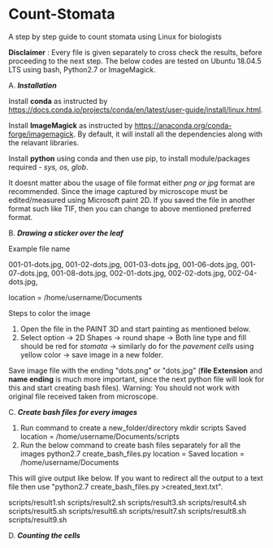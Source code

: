 # Count-Stomata

A step by step guide to count stomata using Linux for biologists

**Disclaimer** : Every file is given separately to cross check the results,  before proceeding to the next step. The below codes are tested on Ubuntu 18.04.5 LTS using bash, Python2.7 or ImageMagick.

A. **_Installation_**

Install **conda** as instructed by https://docs.conda.io/projects/conda/en/latest/user-guide/install/linux.html. 

Install **ImageMagick** as instructed by https://anaconda.org/conda-forge/imagemagick. By default, it will install all the dependencies along with the relavant libraries.

Install **python** using conda and then use pip, to install module/packages required - _sys, os, glob_.

It doesnt matter abou the usage of file format either *png or jpg* format are recommended. Since the image captured by microscope must be edited/measured using Microsoft paint 2D. If you saved the file in another format such like TIF, then you can change to above mentioned preferred format.

B. **_Drawing a sticker over the leaf_**

Example file name

001-01-dots.jpg,
001-02-dots.jpg,
001-03-dots.jpg,
001-06-dots.jpg,
001-07-dots.jpg,
001-08-dots.jpg,
002-01-dots.jpg,
002-02-dots.jpg,
002-04-dots.jpg,

location = /home/username/Documents

Steps to color the image
1. Open the file in the PAINT 3D and start painting as mentioned below.
2. Select option -> 2D Shapes -> round shape -> Both line type and fill should be red for _stomata_ -> similarly do for the _pavement cells_ using yellow color -> save image in a new folder. 

Save image file with the ending "dots.png" or "dots.jpg" (**file Extension** and **name ending** is much more important, since the next python file will look for this and start creating bash files). Warning: You should not work with original file received taken from microscope.

C. **_Create bash files for every images_**
1. Run command to create a new_folder/directory
    mkdir scripts
    Saved location = /home/username/Documents/scripts
2. Run the below command to create bash files separately for all the images
    python2.7 create_bash_files.py
    location = Saved location = /home/username/Documents

This will give output like below. If you want to redirect all the output to a text file then use "python2.7 create_bash_files.py >created_text.txt".

scripts/result1.sh
scripts/result2.sh
scripts/result3.sh
scripts/result4.sh
scripts/result5.sh
scripts/result6.sh
scripts/result7.sh
scripts/result8.sh
scripts/result9.sh

D. **_Counting the cells_**
